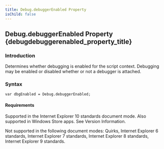 ```yaml
---
title: Debug.debuggerEnabled Property
isChild: false
---
```


## Debug.debuggerEnabled Property {debugdebuggerenabled_property_title}

### Introduction 

 Determines whether debugging is enabled for the script context. Debugging may be enabled or disabled whether or not a debugger is attached.

### Syntax 

```
var dbgEnabled = Debug.debuggerEnabled;
```

#### Requirements 

<div id="requirementsTitleSection" class="section" name="collapseableSection" style="">
  <p xmlns:util="util"></p>
  <p>
    Supported in the Internet Explorer 10 standards document mode. Also supported in Windows Store apps. See Version Information.
  </p>
  <p>
    Not supported in the following document modes: Quirks, Internet Explorer 6 standards, Internet Explorer 7 standards, Internet Explorer 8 standards, Internet Explorer 9 standards.
  </p>
</div>

